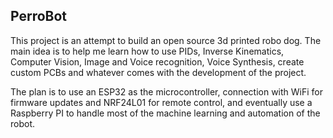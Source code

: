 ## PerroBot

This project is an attempt to build an open source 3d printed robo dog. The main idea is to help me learn how to use PIDs, Inverse Kinematics, Computer Vision,
Image and Voice recognition, Voice Synthesis, create custom PCBs and whatever comes with the development of the project.

The plan is to use an ESP32 as the microcontroller, connection with WiFi for firmware updates and NRF24L01 for remote control, and eventually use a Raspberry PI to
handle most of the machine learning and automation of the robot.
